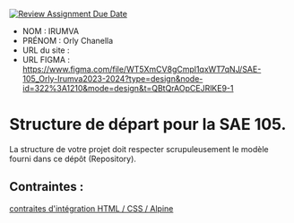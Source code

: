 [![Review Assignment Due Date](https://classroom.github.com/assets/deadline-readme-button-24ddc0f5d75046c5622901739e7c5dd533143b0c8e959d652212380cedb1ea36.svg)](https://classroom.github.com/a/kGMeGFDJ)
- NOM : IRUMVA
- PRÉNOM : Orly Chanella
- URL du site :
- URL FIGMA : https://www.figma.com/file/WT5XmCV8gCmpl1qxWT7qNJ/SAE-105_Orly-Irumva2023-2024?type=design&node-id=322%3A1210&mode=design&t=QBtQrAOpCEJRlKE9-1


# Structure de départ pour la SAE 105.

La structure de votre projet doit respecter scrupuleusement le modèle fourni dans ce dépôt (Repository).

## Contraintes :
[contraites d'intégration HTML / CSS / Alpine](https://moodle.univ-fcomte.fr/mod/page/view.php?id=645799)
